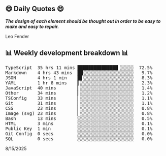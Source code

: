 ## 😄 Daily Quotes 😄

_**The design of each element should be thought out in order to be easy to make and easy to repair.**_

Leo Fender



## 📊 Weekly development breakdown 📊

<pre>TypeScript  35 hrs 11 mins ███████████████▏░░░░░  72.5%
Markdown    4 hrs 43 mins  ██░░░░░░░░░░░░░░░░░░░   9.7%
JSON        4 hrs 1 min    █▋░░░░░░░░░░░░░░░░░░░   8.3%
YAML        1 hr 8 mins    ▍░░░░░░░░░░░░░░░░░░░░   2.3%
JavaScript  40 mins        ▎░░░░░░░░░░░░░░░░░░░░   1.4%
Other       34 mins        ▎░░░░░░░░░░░░░░░░░░░░   1.2%
TSConfig    33 mins        ▏░░░░░░░░░░░░░░░░░░░░   1.1%
Git         31 mins        ▏░░░░░░░░░░░░░░░░░░░░   1.1%
CSS         23 mins        ▏░░░░░░░░░░░░░░░░░░░░   0.8%
Image (svg) 23 mins        ▏░░░░░░░░░░░░░░░░░░░░   0.8%
Bash        13 mins        ░░░░░░░░░░░░░░░░░░░░░   0.5%
HTML        3 mins         ░░░░░░░░░░░░░░░░░░░░░   0.1%
Public Key  1 min          ░░░░░░░░░░░░░░░░░░░░░   0.1%
Git Config  0 secs         ░░░░░░░░░░░░░░░░░░░░░   0.0%
SQL         0 secs         ░░░░░░░░░░░░░░░░░░░░░   0.0%</pre>

8/15/2025